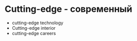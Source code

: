 # Cutting-edge - современный

- cutting-edge technology
- Cutting-edge interior
- cutting-edge careers

